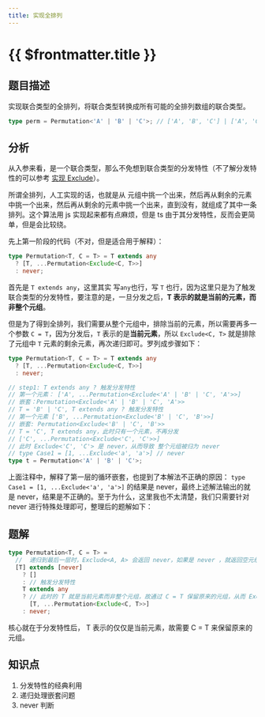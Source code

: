 ```yaml
---
title: 实现全排列
---
```


# {{ $frontmatter.title }}

## 题目描述

实现联合类型的全排列，将联合类型转换成所有可能的全排列数组的联合类型。

```typescript
type perm = Permutation<'A' | 'B' | 'C'>; // ['A', 'B', 'C'] | ['A', 'C', 'B'] | ['B', 'A', 'C'] | ['B', 'C', 'A'] | ['C', 'A', 'B'] | ['C', 'B', 'A']
```

## 分析

从入参来看，是一个联合类型，那么不免想到联合类型的分发特性（不了解分发特性的可以参考 [实现 Exclude](/easy/实现Exclude.md)）。

所谓全排列，人工实现的话，也就是从 元组中挑一个出来，然后再从剩余的元素中挑一个出来，然后再从剩余的元素中挑一个出来，直到没有，就组成了其中一条排列。这个算法用 js 实现起来都有点麻烦，但是 ts 由于其分发特性，反而会更简单，但是会比较绕。

先上第一阶段的代码（不对，但是适合用于解释）：

```ts
type Permutation<T, C = T> = T extends any
  ? [T, ...Permutation<Exclude<C, T>>]
  : never;
```

首先是 `T extends any`，这里其实 写`any`也行，写 `T` 也行，因为这里只是为了触发联合类型的分发特性，要注意的是，一旦分发之后，**T 表示的就是当前的元素，而非整个元组**。

但是为了得到全排列，我们需要从整个元组中，排除当前的元素，所以需要再多一个参数 `C = T`，因为分发后，`T` 表示的是**当前元素**，所以 `Exclude<C, T>` 就是排除了元组中 `T` 元素的剩余元素，再次递归即可。罗列成步骤如下：

```ts
type Permutation<T, C = T> = T extends any
  ? [T, ...Permutation<Exclude<C, T>>]
  : never;

// step1: T extends any ? 触发分发特性
// 第一个元素： ['A', ...Permutation<Exclude<'A' | 'B' | 'C', 'A'>>]
// 嵌套：Permutation<Exclude<'A' | 'B' | 'C', 'A'>>
// T = 'B' | 'C', T extends any ? 触发分发特性
// 第一个元素 ['B', ...Permutation<Exclude<'B' | 'C', 'B'>>]
// 嵌套: Permutation<Exclude<'B' | 'C', 'B'>>
// T = 'C', T extends any，此时只有一个元素，不再分发
// ['C', ...Permutation<Exclude<'C', 'C'>>]
// 此时 Exclude<'C', 'C'> 是 never，从而导致 整个元组被归为 never
// type Case1 = [1, ...Exclude<'a', 'a'>] // never
type t = Permutation<'A' | 'B' | 'C'>;
```

上面注释中，解释了第一层的循环嵌套，也提到了本解法不正确的原因： `type Case1 = [1, ...Exclude<'a', 'a'>]` 的结果是 never，最终上述解法输出的就是 never，结果是不正确的。至于为什么，这里我也不太清楚，我们只需要针对 never 进行特殊处理即可，整理后的题解如下：

## 题解

```ts
type Permutation<T, C = T> =
  //  递归到最后一层时，Exclude<A, A> 会返回 never，如果是 never ，就返回空元组，这样 [1, ...[]] 就是[1]，从而还原原本的排列
  [T] extends [never]
    ? []
    : // 触发分发特性
    T extends any
    ? // 此时的 T 就是当前元素而非整个元组，故通过 C = T 保留原来的元组，从而 Exclude<C, T> 可以得到剩余元素
      [T, ...Permutation<Exclude<C, T>>]
    : never;
```

核心就在于分发特性后， T 表示的仅仅是当前元素，故需要 C = T 来保留原来的元组。

## 知识点

1. 分发特性的经典利用
2. 递归处理嵌套问题
3. never 判断